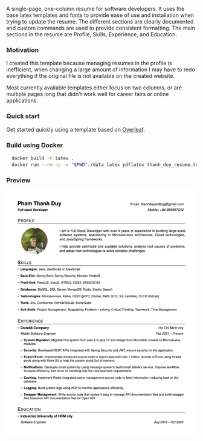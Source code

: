 A single-page, one-column resume for software developers. 
It uses the base latex templates and fonts to provide ease of use and installation when trying to update the resume. 
The different sections are clearly documented and custom commands are used to provide consistent formatting. 
The main sections in the resume are Profile, Skills, Experience, and Education.

### Motivation

I created this template because managing resumes in the profile is inefficient, when changing a large amount of information I may have to redo everything if the original file is not available on the created website.

Most currently available templates either focus on two columns, or are multiple pages long that didn't work well for career fairs or online applications.

### Quick start

Get started quickly using a template based on [Overleaf](https://www.overleaf.com/latex/templates/software-engineer-resume/gqxmqsvsbdjf).

### Build using Docker

```sh
  docker build -t latex .
  docker run --rm -i -v "$PWD":/data latex pdflatex thanh_duy_resume.tex
```

### Preview

![Resume Screenshot](/resume_preview.png)
